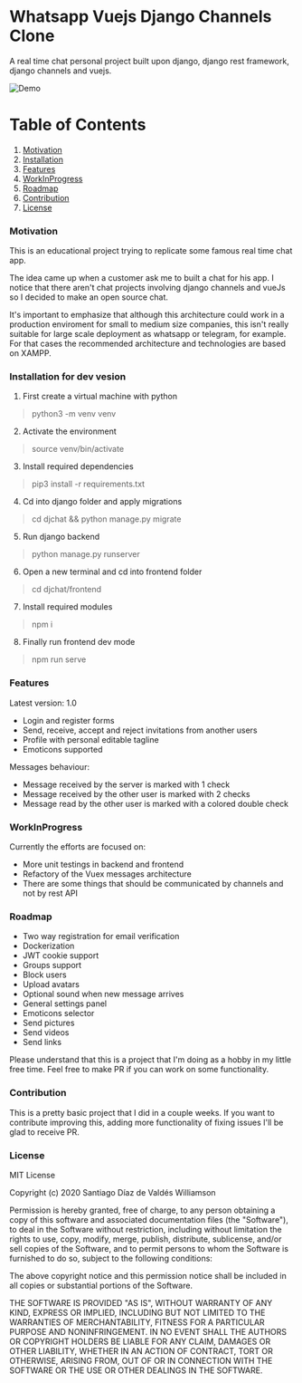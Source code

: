 # Whatsapp Vuejs Django Channels Clone

A real time chat personal project built upon django, django rest framework, django channels and vuejs.

![Demo](https://github.com/stgoddv/django-channels-tutorial/blob/develop/demo/demo.gif?raw=true)

# Table of Contents

1. [Motivation](#motivation)
2. [Installation](#installation)
3. [Features](#features)
4. [WorkInProgress](#workinprogress)
4. [Roadmap](#roadmap)
5. [Contribution](#contribution)
6. [License](#license)

### Motivation

This is an educational project trying to replicate some famous real time chat app.

The idea came up when a customer ask me to built a chat for his app. I notice that there aren't chat projects involving django channels and vueJs so I decided to make an open source chat.

It's important to emphasize that although this architecture could work in a production enviroment for small to medium size companies, this isn't really suitable for large scale deployment as whatsapp or telegram, for example. For that cases the recommended architecture and technologies are based on XAMPP.

### Installation for dev vesion

1. First create a virtual machine with python

> python3 -m venv venv

2. Activate the environment

> source venv/bin/activate

3. Install required dependencies

> pip3 install -r requirements.txt

4. Cd into django folder and apply migrations

> cd djchat && python manage.py migrate

5. Run django backend

> python manage.py runserver

6. Open a new terminal and cd into frontend folder

> cd djchat/frontend

7. Install required modules

> npm i

8. Finally run frontend dev mode

> npm run serve


### Features

Latest version: 1.0  
* Login and register forms
* Send, receive, accept and reject invitations from another users
* Profile with personal editable tagline
* Emoticons supported

Messages behaviour:  
* Message received by the server is marked with 1 check
* Message received by the other user is marked with 2 checks
* Message read by the other user is marked with a colored double check


### WorkInProgress

Currently the efforts are focused on:  
* More unit testings in backend and frontend
* Refactory of the Vuex messages architecture
* There are some things that should be communicated by channels and not by rest API


### Roadmap

* Two way registration for email verification
* Dockerization 
* JWT cookie support
* Groups support
* Block users
* Upload avatars
* Optional sound when new message arrives
* General settings panel
* Emoticons selector
* Send pictures
* Send videos
* Send links

Please understand that this is a project that I'm doing as a hobby in my little free time. Feel free to make PR if you can work on some functionality.

### Contribution

This is a pretty basic project that I did in a couple weeks. If you want to contribute improving this, adding more functionality of fixing issues I'll be glad to receive PR.

### License

MIT License

Copyright (c) 2020 Santiago Díaz de Valdés Williamson

Permission is hereby granted, free of charge, to any person obtaining a copy
of this software and associated documentation files (the "Software"), to deal
in the Software without restriction, including without limitation the rights
to use, copy, modify, merge, publish, distribute, sublicense, and/or sell
copies of the Software, and to permit persons to whom the Software is
furnished to do so, subject to the following conditions:

The above copyright notice and this permission notice shall be included in all
copies or substantial portions of the Software.

THE SOFTWARE IS PROVIDED "AS IS", WITHOUT WARRANTY OF ANY KIND, EXPRESS OR
IMPLIED, INCLUDING BUT NOT LIMITED TO THE WARRANTIES OF MERCHANTABILITY,
FITNESS FOR A PARTICULAR PURPOSE AND NONINFRINGEMENT. IN NO EVENT SHALL THE
AUTHORS OR COPYRIGHT HOLDERS BE LIABLE FOR ANY CLAIM, DAMAGES OR OTHER
LIABILITY, WHETHER IN AN ACTION OF CONTRACT, TORT OR OTHERWISE, ARISING FROM,
OUT OF OR IN CONNECTION WITH THE SOFTWARE OR THE USE OR OTHER DEALINGS IN THE
SOFTWARE.
